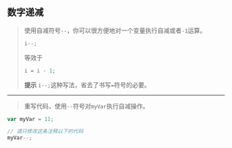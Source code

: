 ## 数字递减

> 使用自减符号`--`，你可以很方便地对一个变量执行自减或者`-1`运算。
>
> ```js
> i--;
> ```
>
> 等效于
>
> ```js
> i = i - 1;
> ```
>
> **提示**
> `i--;`这种写法，省去了书写`=`符号的必要。

---

> 重写代码，使用`--`符号对`myVar`执行自减操作。

```js
var myVar = 11;

// 请只修改这条注释以下的代码
myVar--;
```



